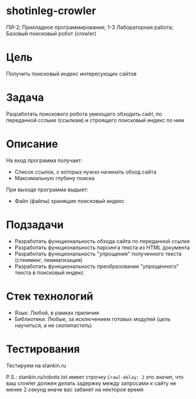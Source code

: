 # shotinleg-crowler
ПИ-2; Прикладное программирование; 1-3 Лабораторная работа; Базовый поисковый робот (crowler)

# Цель

Получить поисковый индекс интересующих сайтов

# Задача

Разработать поискового робота умеющего обходить сайт, по переданной сслыке (ссылкам) и строящего поисковый индекс по ним

# Описание

На вход программа получает:
* Список ссылок, с которых нужно начинать обход сайта
* Максимальную глубину поиска

При выходе программа выдыет:
* Файл (файлы) хранящие поисковый индекс

# Подзадачи

* Разработать функциональность обхода сайта по переданной ссылке
* Разработать функциональность парсинга текста из HTML документа
* Разработать функциональность "упрощения" полученного текста (стемминг, лемматизация)
* Разработать функциональность преобразования "упрощенного" текста в поисковый индекс

# Стек технологий

* Язык: Любой, в рамках приличия
* Библиотеки: Любые, за исключением готовых модулей (цель научиться, а не скопипастить)

# Тестирования

Тестируем на stankin.ru

P.S.: stankin.ru/robots.txt имеет строчку `Crawl-delay: 2` это значит, что ваш crowler должен делать задержку между запросами к сайту не менее 2 секунд иначе вас забанят на некторое время
